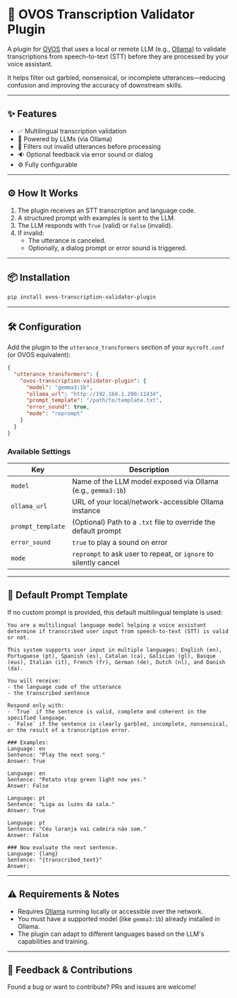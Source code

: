 # 🧠 OVOS Transcription Validator Plugin

A plugin for [OVOS](https://openvoiceos.com) that uses a local or remote LLM (e.g., [Ollama](https://ollama.ai)) to validate transcriptions from speech-to-text (STT) before they are processed by your voice assistant.

It helps filter out garbled, nonsensical, or incomplete utterances—reducing confusion and improving the accuracy of downstream skills.


---

## ✨ Features

- ✅ Multilingual transcription validation
- 🧠 Powered by LLMs (via Ollama)
- 🎯 Filters out invalid utterances before processing
- 🔉 Optional feedback via error sound or dialog
- ⚙️ Fully configurable

---

## ⚙️ How It Works

1. The plugin receives an STT transcription and language code.
2. A structured prompt with examples is sent to the LLM.
3. The LLM responds with `True` (valid) or `False` (invalid).
4. If invalid:
   - The utterance is canceled.
   - Optionally, a dialog prompt or error sound is triggered.

---

## 📦 Installation

```bash
pip install ovos-transcription-validator-plugin
```

---

## 🛠 Configuration

Add the plugin to the `utterance_transformers` section of your `mycroft.conf` (or OVOS equivalent):

```json
{
  "utterance_transformers": {
    "ovos-transcription-validator-plugin": {
      "model": "gemma3:1b",
      "ollama_url": "http://192.168.1.200:11434",
      "prompt_template": "/path/to/template.txt",
      "error_sound": true,
      "mode": "reprompt"
    }
  }
}
```

### Available Settings

| Key               | Description                                                      |
|------------------|------------------------------------------------------------------|
| `model`           | Name of the LLM model exposed via Ollama (e.g., `gemma3:1b`)     |
| `ollama_url`      | URL of your local/network-accessible Ollama instance             |
| `prompt_template` | (Optional) Path to a `.txt` file to override the default prompt  |
| `error_sound`     | `true` to play a sound on error                                  |
| `mode`            | `reprompt` to ask user to repeat, or `ignore` to silently cancel |

---

## 🧾 Default Prompt Template

If no custom prompt is provided, this default multilingual template is used:

```text
You are a multilingual language model helping a voice assistant determine if transcribed user input from speech-to-text (STT) is valid or not.

This system supports user input in multiple languages: English (en), Portuguese (pt), Spanish (es), Catalan (ca), Galician (gl), Basque (eus), Italian (it), French (fr), German (de), Dutch (nl), and Danish (da).

You will receive:
- the language code of the utterance
- the transcribed sentence

Respond only with:
- `True` if the sentence is valid, complete and coherent in the specified language.
- `False` if the sentence is clearly garbled, incomplete, nonsensical, or the result of a transcription error.

### Examples:
Language: en  
Sentence: "Play the next song."  
Answer: True

Language: en  
Sentence: "Potato stop green light now yes."  
Answer: False

Language: pt  
Sentence: "Liga as luzes da sala."  
Answer: True

Language: pt  
Sentence: "Céu laranja vai cadeira não som."  
Answer: False

### Now evaluate the next sentence.
Language: {lang}  
Sentence: "{transcribed_text}"  
Answer:
```

---

## ⚠️ Requirements & Notes

- Requires [Ollama](https://ollama.ai) running locally or accessible over the network.
- You must have a supported model (like `gemma3:1b`) already installed in Ollama.
- The plugin can adapt to different languages based on the LLM's capabilities and training.

---

## 💬 Feedback & Contributions

Found a bug or want to contribute? PRs and issues are welcome!
